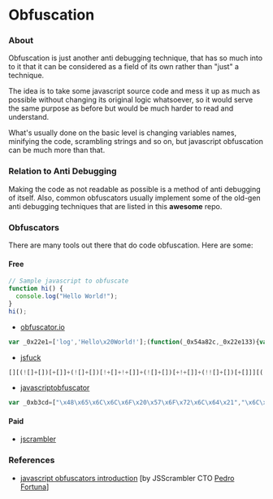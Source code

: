 # Obfuscation

### About

Obfuscation is just another anti debugging technique, that has so much into to it that it can be considered as a field of its own rather than "just" a technique.

The idea is to take some javascript source code and mess it up as much as possible without changing its original logic whatsoever, so it would serve the same purpose as before but would be much harder to read and understand.

What's usually done on the basic level is changing variables names, minifying the code, scrambling strings and so on, but javascript obfuscation can be much more than that.

### Relation to Anti Debugging

Making the code as not readable as possible is a method of anti debugging of itself. 
Also, common obfuscators usually implement some of the old-gen anti debugging techniques that are listed in this **awesome** repo.

### Obfuscators

There are many tools out there that do code obfuscation. Here are some:

#### Free

```javascript
// Sample javascript to obfuscate
function hi() {
  console.log("Hello World!");
}
hi();
```

- [obfuscator.io](https://obfuscator.io/)

```javascript
var _0x22e1=['log','Hello\x20World!'];(function(_0x54a82c,_0x22e133){var _0x52d59f=function(_0x37d3b5){while(--_0x37d3b5){_0x54a82c['push'](_0x54a82c['shift']());}};_0x52d59f(++_0x22e133);}(_0x22e1,0x78));var _0x52d5=function(_0x54a82c,_0x22e133){_0x54a82c=_0x54a82c-0x0;var _0x52d59f=_0x22e1[_0x54a82c];return _0x52d59f;};function hi(){var _0xf2ec74=_0x52d5;console[_0xf2ec74('0x0')](_0xf2ec74('0x1'));}hi();
```

- [jsfuck](http://www.jsfuck.com/)

```javascript
[][(![]+[])[+[]]+(![]+[])[!+[]+!+[]]+(![]+[])[+!+[]]+(!![]+[])[+[]]][([][(![]+[])[+[]]+(![]+[])[!+[]+!+[]]+(![]+[])[+!+[]]+(!![]+[])[+[]]]+[])[!+[]+!+[]+!+[]]+(!![]+[][(![]+[])[+[]]+(![]+[])[!+[]+!+[]]+(![]+[])[+!+[]]+(!![]+[])[+[]]])[+!+[]+[+[]]]+([][[]]+[])[+!+[]]+(![]+[])[!+[]+!+[]+!+[]]+(!![]+[])[+[]]+(!![]+[])[+!+[]]+([][[]]+[])[+[]]+([][(![]+[])[+[]]+(![]+[])[!+[]+!+[]]+(![]+[])[+!+[]]+(!![]+[])[+[]]]+[])[!+[]+!+[]+!+[]]+(!![]+[])[+[]]+(!![]+[][(![]+[])[+[]]+(![]+[])[!+[]+!+[]]+(![]+[])[+!+[]]+(!![]+[])[+[]]])[+!+[]+[+[]]]+(!![]+[])[+!+[]]]((!![]+[])[+!+[]]+(!![]+[])[!+[]+!+[]+!+[]]+(!![]+[])[+[]]+([][[]]+[])[+[]]+(!![]+[])[+!+[]]+([][[]]+[])[+!+[]]+(+[![]]+[][(![]+[])[+[]]+(![]+[])[!+[]+!+[]]+(![]+[])[+!+[]]+(!![]+[])[+[]]])[+!+[]+[+!+[]]]+(!![]+[])[!+[]+!+[]+!+[]]+(+(!+[]+!+[]+!+[]+[+!+[]]))[(!![]+[])[+[]]+(!![]+[][(![]+[])[+[]]+(![]+[])[!+[]+!+[]]+(![]+[])[+!+[]]+(!![]+[])[+[]]])[+!+[]+[+[]]]+([]+[])[([][(![]+[])[+[]]+(![]+[])[!+[]+!+[]]+(![]+[])[+!+[]]+(!![]+[])[+[]]]+[])[!+[]+!+[]+!+[]]+(!![]+[][(![]+[])[+[]]+(![]+[])[!+[]+!+[]]+(![]+[])[+!+[]]+(!![]+[])[+[]]])[+!+[]+[+[]]]+([][[]]+[])[+!+[]]+(![]+[])[!+[]+!+[]+!+[]]+(!![]+[])[+[]]+(!![]+[])[+!+[]]+([][[]]+[])[+[]]+([][(![]+[])[+[]]+(![]+[])[!+[]+!+[]]+(![]+[])[+!+[]]+(!![]+[])[+[]]]+[])[!+[]+!+[]+!+[]]+(!![]+[])[+[]]+(!![]+[][(![]+[])[+[]]+(![]+[])[!+[]+!+[]]+(![]+[])[+!+[]]+(!![]+[])[+[]]])[+!+[]+[+[]]]+(!![]+[])[+!+[]]][([][[]]+[])[+!+[]]+(![]+[])[+!+[]]+((+[])[([][(![]+[])[+[]]+(![]+[])[!+[]+!+[]]+(![]+[])[+!+[]]+(!![]+[])[+[]]]+[])[!+[]+!+[]+!+[]]+(!![]+[][(![]+[])[+[]]+(![]+[])[!+[]+!+[]]+(![]+[])[+!+[]]+(!![]+[])[+[]]])[+!+[]+[+[]]]+([][[]]+[])[+!+[]]+(![]+[])[!+[]+!+[]+!+[]]+(!![]+[])[+[]]+(!![]+[])[+!+[]]+([][[]]+[])[+[]]+([][(![]+[])[+[]]+(![]+[])[!+[]+!+[]]+(![]+[])[+!+[]]+(!![]+[])[+[]]]+[])[!+[]+!+[]+!+[]]+(!![]+[])[+[]]+(!![]+[][(![]+[])[+[]]+(![]+[])[!+[]+!+[]]+(![]+[])[+!+[]]+(!![]+[])[+[]]])[+!+[]+[+[]]]+(!![]+[])[+!+[]]]+[])[+!+[]+[+!+[]]]+(!![]+[])[!+[]+!+[]+!+[]]]](!+[]+!+[]+!+[]+[!+[]+!+[]])+(![]+[])[+!+[]]+(![]+[])[!+[]+!+[]])()((![]+[])[+!+[]]+(![]+[])[!+[]+!+[]]+(!![]+[])[!+[]+!+[]+!+[]]+(!![]+[])[+!+[]]+(!![]+[])[+[]]+([][(![]+[])[+[]]+(![]+[])[!+[]+!+[]]+(![]+[])[+!+[]]+(!![]+[])[+[]]]+[])[+!+[]+[!+[]+!+[]+!+[]]]+[+!+[]]+([+[]]+![]+[][(![]+[])[+[]]+(![]+[])[!+[]+!+[]]+(![]+[])[+!+[]]+(!![]+[])[+[]]])[!+[]+!+[]+[+[]]])
```

- [javascriptobfuscator](https://javascriptobfuscator.com/Javascript-Obfuscator.aspx)

```javascript
var _0xb3cd=["\x48\x65\x6C\x6C\x6F\x20\x57\x6F\x72\x6C\x64\x21","\x6C\x6F\x67"];function hi(){console[_0xb3cd[1]](_0xb3cd[0])}hi()
```

#### Paid

- [jscrambler](https://jscrambler.com/)

### References

- [javascript obfuscators introduction](https://www.youtube.com/watch?v=4dxPizOvM8g) [by JSScrambler CTO [Pedro Fortuna](https://twitter.com/pedrofortuna)]
